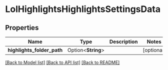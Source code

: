 # LolHighlightsHighlightsSettingsData

## Properties

Name | Type | Description | Notes
------------ | ------------- | ------------- | -------------
**highlights_folder_path** | Option<**String**> |  | [optional]

[[Back to Model list]](../README.md#documentation-for-models) [[Back to API list]](../README.md#documentation-for-api-endpoints) [[Back to README]](../README.md)



